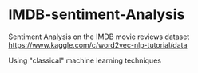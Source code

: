 # IMDB-sentiment-Analysis

Sentiment Analysis on the IMDB movie reviews dataset 
https://www.kaggle.com/c/word2vec-nlp-tutorial/data

Using "classical" machine learning techniques 
